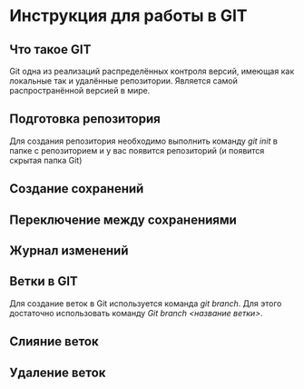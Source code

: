 # Инструкция для работы в GIT

## Что такое GIT

Git одна из реализаций распределённых контроля версий, имеющая как локальные так и удалённые репозитории. Является самой распространённой версией в мире.

## Подготовка репозитория

Для создания репозитория необходимо выполнить команду *git init* в папке с репозиторием и у вас появится репозиторий (и появится скрытая папка Git)

## Создание сохранений

## Переключение между сохранениями

## Журнал изменений

## Ветки в GIT
 
Для создание веток в Git используется команда *git branch*. Для этого достаточно использовать команду *Git branch <название ветки>*. 

## Слияние веток

## Удаление веток